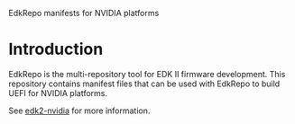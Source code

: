 EdkRepo manifests for NVIDIA platforms

# Introduction

EdkRepo is the multi-repository tool for EDK II firmware development. This
repository contains manifest files that can be used with EdkRepo to build UEFI
for NVIDIA platforms.

See [edk2-nvidia](https://github.com/NVIDIA/edk2-nvidia) for more information.
